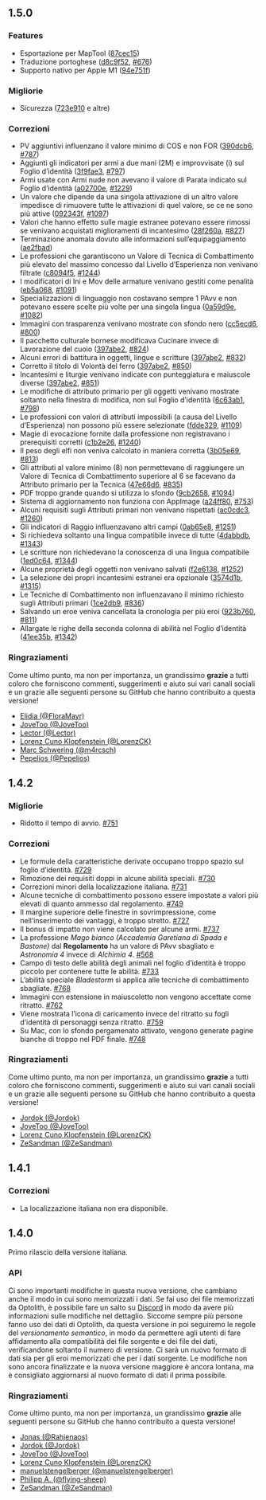 ## 1.5.0

### Features

* Esportazione per MapTool ([87cec15](https://github.com/elyukai/optolith-client/commit/87cec15ba9751c329ee39719dc654895b9f4f193))
* Traduzione portoghese ([d8c9f52](https://github.com/elyukai/optolith-client/commit/d8c9f52542120f9e5fa569728b3f11cb79102365), [#676](https://github.com/elyukai/optolith-client/issues/676))
* Supporto nativo per Apple M1 ([94e751f](https://github.com/elyukai/optolith-client/commit/94e751fda169c4de90cdb82346d3d864cf697300))

### Migliorie

* Sicurezza ([723e910](https://github.com/elyukai/optolith-client/commit/723e9106ebb178db6a7cccec2a022b3edaed5b98) e altre)

### Correzioni

* PV aggiuntivi influenzano il valore minimo di COS e non FOR ([390dcb6](https://github.com/elyukai/optolith-client/commit/390dcb616aaa68e5b103bb49dd75d1529c4e7e3a), [#787](https://github.com/elyukai/optolith-client/issues/787))
* Aggiunti gli indicatori per armi a due mani (2M) e improvvisate (i) sul Foglio d’identità ([3f9fae3](https://github.com/elyukai/optolith-client/commit/3f9fae30a2291b8e53486a74dae8cc1533741b94), [#797](https://github.com/elyukai/optolith-client/issues/797))
* Armi usate con Armi nude non avevano il valore di Parata indicato sul Foglio d’identità ([a02700e](https://github.com/elyukai/optolith-client/commit/a02700eeccbd95a75f778d4d9e78ad7a2447dad8), [#1229](https://github.com/elyukai/optolith-client/issues/1229))
* Un valore che dipende da una singola attivazione di un altro valore impedisce di rimuovere tutte le attivazioni di quel valore, se ce ne sono più attive ([092343f](https://github.com/elyukai/optolith-client/commit/092343f45da566a45b13b275899a458fed720a76), [#1097](https://github.com/elyukai/optolith-client/issues/1097))
* Valori che hanno effetto sulle magie estranee potevano essere rimossi se venivano acquistati miglioramenti di incantesimo ([28f260a](https://github.com/elyukai/optolith-client/commit/28f260a2c4a96adb0d36585a478676f95c304414), [#827](https://github.com/elyukai/optolith-client/issues/827))
* Terminazione anomala dovuto alle informazioni sull’equipaggiamento ([ae2fbad](https://github.com/elyukai/optolith-client/commit/ae2fbad1c738354dd468c1b36b06eda729a879e5))
* Le professioni che garantiscono un Valore di Tecnica di Combattimento più elevato del massimo concesso dal Livello d’Esperienza non venivano filtrate ([c8094f5](https://github.com/elyukai/optolith-client/commit/c8094f5ef15f62f69088386b9fc6c64f7d8bfd02), [#1244](https://github.com/elyukai/optolith-client/issues/1244))
* I modificatori di Ini e Mov delle armature venivano gestiti come penalità ([eb5a068](https://github.com/elyukai/optolith-client/commit/eb5a06884db1894e1a9f2b4b040b114cb4dc85cb), [#1091](https://github.com/elyukai/optolith-client/issues/1091))
* Specializzazioni di linguaggio non costavano sempre 1 PAvv e non potevano essere scelte più volte per una singola lingua ([0a59d9e](https://github.com/elyukai/optolith-client/commit/0a59d9e5e571e87525b18d0b25035e73f7cd87bf), [#1082](https://github.com/elyukai/optolith-client/issues/1082))
* Immagini con trasparenza venivano mostrate con sfondo nero ([cc5ecd6](https://github.com/elyukai/optolith-client/commit/cc5ecd6f098ae6c080eeb3b306887727a99c1220), [#800](https://github.com/elyukai/optolith-client/issues/800))
* Il pacchetto culturale bornese modificava Cucinare invece di Lavorazione del cuoio ([397abe2](https://github.com/elyukai/optolith-client/commit/397abe2b4a69582dc49422add1700807272c32d6), [#824](https://github.com/elyukai/optolith-client/issues/824))
* Alcuni errori di battitura in oggetti, lingue e scritture ([397abe2](https://github.com/elyukai/optolith-client/commit/397abe2b4a69582dc49422add1700807272c32d6), [#832](https://github.com/elyukai/optolith-client/issues/832))
* Corretto il titolo di Volontà del ferro ([397abe2](https://github.com/elyukai/optolith-client/commit/397abe2b4a69582dc49422add1700807272c32d6), [#850](https://github.com/elyukai/optolith-client/issues/850))
* Incantesimi e liturgie venivano indicate con punteggiatura e maiuscole diverse ([397abe2](https://github.com/elyukai/optolith-client/commit/397abe2b4a69582dc49422add1700807272c32d6), [#851](https://github.com/elyukai/optolith-client/issues/851))
* Le modifiche di attributo primario per gli oggetti venivano mostrate soltanto nella finestra di modifica, non sul Foglio d’identità ([6c63ab1](https://github.com/elyukai/optolith-client/commit/6c63ab1b5051882ace71f15740c3a69fff4a267f), [#798](https://github.com/elyukai/optolith-client/issues/798))
* Le professioni con valori di attributi impossibili (a causa del Livello d’Esperienza) non possono più essere selezionate ([fdde329](https://github.com/elyukai/optolith-client/commit/fdde329de591319df3f6da11404dd7523d800c3e), [#1109](https://github.com/elyukai/optolith-client/issues/1109))
* Magie di evocazione fornite dalla professione non registravano i prerequisiti corretti ([c1b2e26](https://github.com/elyukai/optolith-client/commit/c1b2e267cb3f02d2d18812415c39c58739ad99ec), [#1240](https://github.com/elyukai/optolith-client/issues/1240))
* Il peso degli elfi non veniva calcolato in maniera corretta ([3b05e69](https://github.com/elyukai/optolith-client/commit/3b05e69e27f7faa1634b50eb134000fe1a2c3a21), [#813](https://github.com/elyukai/optolith-client/issues/813))
* Gli attributi al valore minimo (8) non permettevano di raggiungere un Valore di Tecnica di Combattimento superiore al 6 se facevano da Attributo primario per la Tecnica
 ([47e66d6](https://github.com/elyukai/optolith-client/commit/47e66d65467999e2661eaac30a97b5a1ebfece94), [#835](https://github.com/elyukai/optolith-client/issues/835))
* PDF troppo grande quando si utilizza lo sfondo ([9cb2658](https://github.com/elyukai/optolith-client/commit/9cb26586f3a5026d06f41801d4bbf714631d06a4), [#1094](https://github.com/elyukai/optolith-client/issues/1094))
* Sistema di aggiornamento non funziona con AppImage ([a24ff80](https://github.com/elyukai/optolith-client/commit/a24ff8082a5556fc07af05f113bacfd9c84428a4), [#753](https://github.com/elyukai/optolith-client/issues/753))
* Alcuni requisiti sugli Attributi primari non venivano rispettati ([ac0cdc3](https://github.com/elyukai/optolith-client/commit/ac0cdc377800a1eb380993dbb7914fa88b8f254e), [#1260](https://github.com/elyukai/optolith-client/issues/1260))
* Gli indicatori di Raggio influenzavano altri campi ([0ab65e8](https://github.com/elyukai/optolith-client/commit/0ab65e869c26536127b386753db110f2e26b33af), [#1251](https://github.com/elyukai/optolith-client/issues/1251))
* Si richiedeva soltanto una lingua compatibile invece di tutte ([4dabbdb](https://github.com/elyukai/optolith-client/commit/4dabbdbcd23c1ffeff18a8b1f9497a4a8315aa6a), [#1343](https://github.com/elyukai/optolith-client/issues/1343))
* Le scritture non richiedevano la conoscenza di una lingua compatibile ([1ed0c64](https://github.com/elyukai/optolith-client/commit/1ed0c64b0dd9873593169bd9994082d49299fa3e), [#1344](https://github.com/elyukai/optolith-client/issues/1344))
* Alcune proprietà degli oggetti non venivano salvati ([f2e6138](https://github.com/elyukai/optolith-client/commit/f2e61386abe444aa76f0211469d50c30fde99a0c), [#1252](https://github.com/elyukai/optolith-client/issues/1252))
* La selezione dei propri incantesimi estranei era opzionale ([3574d1b](https://github.com/elyukai/optolith-client/commit/3574d1ba46725d04a83286cd1055c080fe1de95f), [#1315](https://github.com/elyukai/optolith-client/issues/1315))
* Le Tecniche di Combattimento non influenzavano il minimo richiesto sugli Attributi primari ([1ce2db9](https://github.com/elyukai/optolith-client/commit/1ce2db9cfbb06b1ca8a549957b8225af71de9185), [#836](https://github.com/elyukai/optolith-client/issues/836))
* Salvando un eroe veniva cancellata la cronologia per più eroi ([923b760](https://github.com/elyukai/optolith-client/commit/923b7605fee4c4288dc743e962728308f7254ca9), [#811](https://github.com/elyukai/optolith-client/issues/811))
* Allargate le righe della seconda colonna di abilità nel Foglio d’identità ([41ee35b](https://github.com/elyukai/optolith-client/commit/41ee35ba76af42ad837daa6c45a940406b0c5daa), [#1342](https://github.com/elyukai/optolith-client/issues/1342))

### Ringraziamenti

Come ultimo punto, ma non per importanza, un grandissimo **grazie** a tutti coloro che forniscono commenti, suggerimenti e aiuto sui vari canali sociali e un grazie alle seguenti persone su GitHub che hanno contribuito a questa versione!

- [Elidia (@FloraMayr)](https://github.com/FloraMayr)
- [JoveToo (@JoveToo)](https://github.com/JoveToo)
- [Lector (@Lector)](https://github.com/Lector)
- [Lorenz Cuno Klopfenstein (@LorenzCK)](https://github.com/LorenzCK)
- [Marc Schwering (@m4rcsch)](https://github.com/m4rcsch)
- [Pepelios (@Pepelios)](https://github.com/Pepelios)

## 1.4.2

### Migliorie

- Ridotto il tempo di avvio. [#751](https://github.com/elyukai/optolith-client/issues/751)

### Correzioni

- Le formule della caratteristiche derivate occupano troppo spazio sul foglio d’identità. [#729](https://github.com/elyukai/optolith-client/issues/729)
- Rimozione dei requisiti doppi in alcune abilità speciali. [#730](https://github.com/elyukai/optolith-client/issues/730)
- Correzioni minori della localizzazione italiana. [#731](https://github.com/elyukai/optolith-client/issues/731)
- Alcune tecniche di combattimento possono essere impostate a valori più elevati di quanto ammesso dal regolamento. [#749](https://github.com/elyukai/optolith-client/issues/749)
- Il margine superiore delle finestre in sovrimpressione, come nell’inserimento dei vantaggi, è troppo stretto. [#727](https://github.com/elyukai/optolith-client/issues/727)
- Il bonus di impatto non viene calcolato per alcune armi. [#737](https://github.com/elyukai/optolith-client/issues/737)
- La professione *Mago bianco (Accademia Garetiana di Spada e Bastone)* dal **Regolamento** ha un valore di PAvv sbagliato e *Astronomia&nbsp;4* invece di *Alchimia&nbsp;4*. [#568](https://github.com/elyukai/optolith-client/issues/568)
- Campo di testo delle abilità degli animali nel foglio d’identità è troppo piccolo per contenere tutte le abilità. [#733](https://github.com/elyukai/optolith-client/issues/733)
- L’abilità speciale *Bladestorm* si applica alle tecniche di combattimento sbagliate. [#768](https://github.com/elyukai/optolith-client/issues/768)
- Immagini con estensione in maiuscoletto non vengono accettate come ritratto. [#762](https://github.com/elyukai/optolith-client/issues/762)
- Viene mostrata l’icona di caricamento invece del ritratto su fogli d’identità di personaggi senza ritratto. [#759](https://github.com/elyukai/optolith-client/issues/759)
- Su Mac, con lo sfondo pergamenato attivato, vengono generate pagine bianche di troppo nel PDF finale. [#748](https://github.com/elyukai/optolith-client/issues/748)

### Ringraziamenti

Come ultimo punto, ma non per importanza, un grandissimo **grazie** a tutti coloro che forniscono commenti, suggerimenti e aiuto sui vari canali sociali e un grazie alle seguenti persone su GitHub che hanno contribuito a questa versione!

- [Jordok (@Jordok)](https://github.com/Jordok)
- [JoveToo (@JoveToo)](https://github.com/JoveToo)
- [Lorenz Cuno Klopfenstein (@LorenzCK)](https://github.com/LorenzCK)
- [ZeSandman (@ZeSandman)](https://github.com/ZeSandman)

## 1.4.1

### Correzioni

- La localizzazione italiana non era disponibile.

## 1.4.0

Primo rilascio della versione italiana.

### API

Ci sono importanti modifiche in questa nuova versione, che cambiano anche il modo in cui sono memorizzati i dati. Se fai uso dei file memorizzati da Optolith, è possibile fare un salto su [Discord](https://discord.gg/wfdgB9g) in modo da avere più informazioni sulle modifiche nel dettaglio.
Siccome sempre più persone fanno uso dei dati di Optolith, da questa versione in poi seguiremo le regole del *versionamento semantico*, in modo da permettere agli utenti di fare affidamento alla compatibilità dei file sorgente e dei file dei dati, verificandone soltanto il numero di versione.
Ci sarà un nuovo formato di dati sia per gli eroi memorizzati che per i dati sorgente.
Le modifiche non sono ancora finalizzate e la nuova versione maggiore è ancora lontana, ma è consigliato aggiornarsi al nuovo formato di dati il prima possibile.

### Ringraziamenti

Come ultimo punto, ma non per importanza, un grandissimo **grazie** alle seguenti persone su GitHub che hanno contribuito a questa versione!

- [Jonas (@Rahjenaos)](https://github.com/Rahjenaos)
- [Jordok (@Jordok)](https://github.com/Jordok)
- [JoveToo (@JoveToo)](https://github.com/JoveToo)
- [Lorenz Cuno Klopfenstein (@LorenzCK)](https://github.com/LorenzCK)
- [manuelstengelberger (@manuelstengelberger)](https://github.com/manuelstengelberger)
- [Philipp A. (@flying-sheep)](https://github.com/flying-sheep)
- [ZeSandman (@ZeSandman)](https://github.com/ZeSandman)
